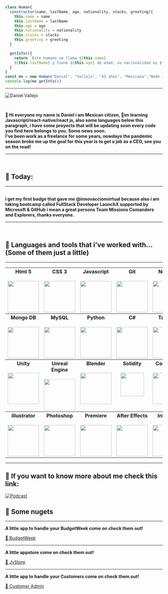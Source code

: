 
```javascript
class Human{
  constructor(name, lastName, age, nationality, stacks, greeting){
    this.name = name
    this.lastName = lastName
    this.age = age
    this.nationality = nationality
    this.stacks = stacks
    this.greeting = greeting
  }

  getInfo(){
    return `Este humano se llama ${this.name}
    ${this.lastName} y tiene ${this.age} de edad, su nacionalidad es ${this.nationality} y esta aprendiendo a programar en ${this.stacks}y te manda saludos ${this.greeting}`
  }
}
const me = new Human("Daniel", "Vallejo", "43 años", "Mexicana","Node Js y Javascript", "desde México")
console.log(me.getInfo())

```
---



 
 ![Daniel Vallejo](https://user-images.githubusercontent.com/89219507/173766777-f904444b-bb14-49c3-a8ea-c94cfeb6448b.png)

 

<br>


 <strong>👋 Hi everyone my name is Daniel i am Mexican citizen,
🌱im learning Javascript/react-native/react js, also some languages below this paragraph, 
 i have some proyects that will be updating soon
   every code you find here belongs to you. Some news soon.<br>
   I've been work as a freelance for some years, nowdays the pandemic season broke me up the goal for this year is to get a job as a CEO, see you on the road!</strong>
   <br>
   <hr>
   <br>
   
 ## 👀 Today:
   <hr> 
    <br>  
     <strong>
I get my first badge that gave me @innovaccionvirtual because also i am taking bootcamp called <span color:#4582po>FullStack Developer LaunchX                supported by Microsoft & GitHub i mean a great persons Team Missions Comanders and Explorers, thanks everyone.</span>

   </strong>
     <br>
     <hr>
     <br>
   
##  👀 Languages and tools that i've worked with...(Some of them just a little)
<hr>

<table>
  <tbody>
    <tr valign="top" background-color="#C1FF00" >
      <td width="10%" align="center" >
	      <span><strong>Html 5</strong></span><br><br>
        <img height="100px" src="https://cdn.worldvectorlogo.com/logos/html-1.svg">
      </td>
      <td width="10%" align="center">
	      <span><strong>CSS 3</strong></span><br><br>
        <img height="100px" src="https://cdn.worldvectorlogo.com/logos/css-3.svg">
      </td>
      <td width="10%" align="center">
        <span><strong>Javascript</strong></span><br><br>
        <img height="100px" src="https://cdn.worldvectorlogo.com/logos/logo-javascript.svg">
      </td>
      <td width="10%" align="center">
        <span><strong>Git</strong></span><br><br>
        <img height="100px" src="https://cdn.worldvectorlogo.com/logos/git-icon.svg">
      </td>
      <td width="10%" align="center">
        <span><strong>Node Js</strong></span><br><br>
        <img height="100px" src="https://cdn.worldvectorlogo.com/logos/nodejs-icon.svg">
      </td>
      <td width="10%" align="center">
        <span><strong>React Js</strong></span><br><br>
        <img height="100px" src="https://cdn.worldvectorlogo.com/logos/react-2.svg">
      </td>
      <td width="10%" align="center">
        <span><strong>Angular Js</strong></span><br><br>
        <img height="100px" src="https://cdn.worldvectorlogo.com/logos/angular-icon-1.svg">
      </td>
      <td width="10%" align="center">
        <span><strong>Vue Js</strong></span><br><br>
        <img height="100px" src="https://cdn.worldvectorlogo.com/logos/vue-9.svg">
      </td>
      <td width="10%" align="center">
        <span><strong>Bootstrap</strong></span><br><br>
        <img height="100px" src="https://cdn.worldvectorlogo.com/logos/bootstrap-4.svg">
      </td>
     </tr>
     </tbody>
  
  
  
  <tbody>
    <tr valign="top">
      <td width="10%" align="center">
	      <span><strong>Mongo DB</strong></span><br><br>
        <img height="100px" src="https://cdn.worldvectorlogo.com/logos/mongodb-icon-1.svg">
      </td>
      <td width="10%" align="center">
	      <span><strong>MySQL</strong></span><br><br>
        <img height="100px" src="https://cdn.worldvectorlogo.com/logos/mysql-6.svg">
      </td>
      <td width="10%" align="center">
        <span><strong>Python</strong></span><br><br>
        <img height="100px" src="https://cdn.worldvectorlogo.com/logos/python-5.svg">
      </td>
      <td width="10%" align="center">
        <span><strong>C#</strong></span><br><br>
        <img height="100px" src="https://cdn.worldvectorlogo.com/logos/c--4.svg">
      </td>
      <td width="10%" align="center">
        <span><strong>Tailwind</strong></span><br><br>
        <img height="100px" src="https://cdn.worldvectorlogo.com/logos/tailwind-css-2.svg">
      </td>
      <td width="10%" align="center">
        <span><strong>PHP</strong></span><br><br>
        <img height="100px" src="https://cdn.worldvectorlogo.com/logos/php-1.svg">
      </td>
      <td width="10%" align="center">
        <span><strong>Wordpress</strong></span><br><br>
        <img height="100px" src="https://cdn.worldvectorlogo.com/logos/wordpress-blue.svg">
      </td>
      <td width="10%" align="center">
        <span><strong>TypeScript</strong></span><br><br>
        <img height="100px" src="https://cdn.worldvectorlogo.com/logos/typescript-2.svg">
      </td>
      <td width="10%" align="center">
        <span><strong>JQuery</strong></span><br><br>
        <img height="100px" src="https://cdn.worldvectorlogo.com/logos/jquery-4.svg">
      </td>
     </tr>
     </tbody>
  
  <tbody>
    <tr valign="top">
      <td width="10%" align="center">
	      <span><strong>Unity</strong></span><br><br>
        <img height="100px" src="https://cdn.worldvectorlogo.com/logos/unity-69.svg">
      </td>
      <td width="10%" align="center">
	      <span><strong>Unreal Engine</strong></span><br><br>
        <img height="100px" src="https://cdn.worldvectorlogo.com/logos/unreal-1.svg">
      </td>
      <td width="10%" align="center">
        <span><strong>Blender</strong></span><br><br>
        <img height="100px" src="https://cdn.worldvectorlogo.com/logos/blender-2.svg">
      </td>
      <td width="10%" align="center">
        <span><strong>Solidity</strong></span><br><br>
        <img height="75px" src="https://cdn.worldvectorlogo.com/logos/solidity.svg">
      </td>
      <td width="10%" align="center">
        <span><strong>CorelDraw</strong></span><br><br>
        <img height="100px" src="https://cdn.worldvectorlogo.com/logos/corel-draw-x8.svg">
      </td>
      <td width="10%" align="center">
        <span><strong>Natron</strong></span><br><br>
        <img height="75px" src="https://upload.wikimedia.org/wikipedia/commons/thumb/8/8b/Natron_icon.svg/512px-Natron_icon.svg.png?20150525152746">
      </td>
      <td width="10%" align="center">
        <span><strong>GIMP</strong></span><br><br>
        <img height="100px" src="https://upload.wikimedia.org/wikipedia/commons/thumb/4/45/The_GIMP_icon_-_gnome.svg/316px-The_GIMP_icon_-_gnome.svg.png?20220110174659">
      </td>
      <td width="10%" align="center">
        <span><strong>InkScape</strong></span><br><br>
        <img height="70px" src="https://media.inkscape.org/media/resources/file/inkscape.svg">
      </td>
      <td width="10%" align="center">
        <span><strong>DaVinci Resolve</strong></span><br><br>
        <img height="60px" src="https://upload.wikimedia.org/wikipedia/commons/thumb/9/90/DaVinci_Resolve_17_logo.svg/480px-DaVinci_Resolve_17_logo.svg.png">
      </td>
     </tr>
     </tbody>
  
  <tbody>
    <tr valign="top">
      <td width="10%" align="center">
	      <span><strong>Illustrator</strong></span><br><br>
        <img height="100px" src="https://cdn.worldvectorlogo.com/logos/adobe-illustrator-cc-icon.svg">
      </td>
      <td width="10%" align="center">
	      <span><strong>Photoshop</strong></span><br><br>
        <img height="100px" src="https://cdn.worldvectorlogo.com/logos/adobe-photoshop-2.svg">
      </td>
      <td width="10%" align="center">
        <span><strong>Premiere</strong></span><br><br>
        <img height="100px" src="https://cdn.worldvectorlogo.com/logos/premiere-cc-1.svg">
      </td>
      <td width="10%" align="center">
        <span><strong>After Effects</strong></span><br><br>
        <img height="100px" src="https://cdn.worldvectorlogo.com/logos/after-effects-cc.svg">
      </td>
      <td width="10%" align="center">
        <span><strong>InDesign</strong></span><br><br>
        <img height="100px" src="https://cdn.worldvectorlogo.com/logos/indesign-cc.svg">
      </td>
      <td width="10%" align="center">
        <span><strong>Dreamweaver</strong></span><br><br>
        <img height="75px" src="https://upload.wikimedia.org/wikipedia/commons/thumb/7/75/Adobe_Dreamweaver_CC_icon.svg/512px-Adobe_Dreamweaver_CC_icon.svg.png?20210519033737">
      </td>
      <td width="10%" align="center">
        <span><strong>Jira</strong></span><br><br>
        <img height="100px" src="https://cdn.worldvectorlogo.com/logos/jira-1.svg">
      </td>
      <td width="10%" align="center">
        <span><strong>Trello</strong></span><br><br>
        <img height="100px" src="https://cdn.worldvectorlogo.com/logos/trello.svg">
      </td>
      <td width="10%" align="center">
        <span><strong>Office</strong></span><br><br>
        <img height="100px" src="https://cdn.worldvectorlogo.com/logos/office-2.svg">
      </td>
     </tr>
     </tbody>
    
</table>
<hr>


##  👀 If you want to know more about me check this link:



  [![Podcast](https://user-images.githubusercontent.com/89219507/173766249-c81fd877-071a-4974-a481-58e870dcae95.png)](https://anchor.fm/dannyveneno)




##  👀 Some nugets
<hr>
<p><strong>A little app to handle your BudgetWeek come on check them out!</strong></p>
<a href="https://zen-boyd-b57a73.netlify.app/" target="_blank">🌱 BudgetWeek</a>
<hr>
<p><strong>A little appstore come on check them out!</strong></p>
<a href="https://jvstore.netlify.app/" target="_blank">🌱 JvStore</a>
<hr>
<p><strong>A little app to handle your Customers come on check them out!</strong></p>
<a href="https://elated-pasteur-7f16f8.netlify.app/"  target="_blank">🌱 Customer Admin</a>




<!---
DanyVeneno/DanyVeneno is a ✨ special ✨ repository because its `README.md` (this file) appears on your GitHub profile.
You can click the Preview link to take a look at your changes.
--->
